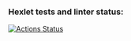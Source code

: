 ### Hexlet tests and linter status:
[![Actions Status](https://github.com/aprostya/dom-react-redux-project-lvl4/workflows/hexlet-check/badge.svg)](https://github.com/aprostya/dom-react-redux-project-lvl4/actions)